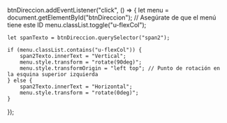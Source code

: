 btnDireccion.addEventListener("click", () => {
    let menu = document.getElementById("btnDireccion"); // Asegúrate de que el menú tiene este ID
    menu.classList.toggle("u-flexCol");

    let spanTexto = btnDireccion.querySelector("span2");

    if (menu.classList.contains("u-flexCol")) {
        span2Texto.innerText = "Vertical";
        menu.style.transform = "rotate(90deg)";
        menu.style.transformOrigin = "left top"; // Punto de rotación en la esquina superior izquierda
    } else {
        span2Texto.innerText = "Horizontal";
        menu.style.transform = "rotate(0deg)";
    }
});
